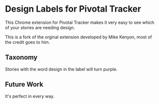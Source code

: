 # Design Labels for Pivotal Tracker

This Chrome extension for Pivotal Tracker makes it very easy to see which of
your stories are needing design.

This is a fork of the orginal extension developed by Mike Kenyon, most of the credit goes to him.

## Taxonomy
Stories with the word design in the label will turn purple.

## Future Work

It's perfect in every way.

